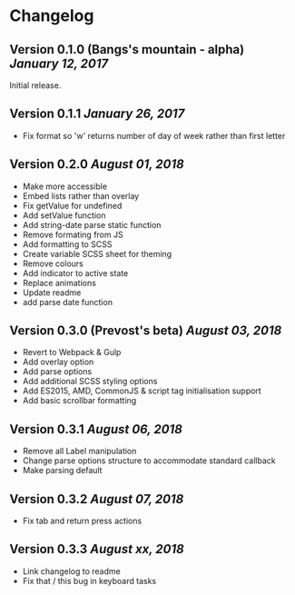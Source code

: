 # Changelog

## Version 0.1.0 (Bangs's mountain - alpha) ***January 12, 2017***

Initial release.

## Version 0.1.1 ***January 26, 2017***

* Fix format so 'w' returns number of day of week rather than first letter

## Version 0.2.0 ***August 01, 2018***

* Make more accessible
* Embed lists rather than overlay
* Fix getValue for undefined
* Add setValue function
* Add string-date parse static function
* Remove formating from JS
* Add formatting to SCSS
* Create variable SCSS sheet for theming
* Remove colours
* Add indicator to active state
* Replace animations
* Update readme
* add parse date function

## Version 0.3.0 (Prevost's beta) ***August 03, 2018***

* Revert to Webpack & Gulp
* Add overlay option
* Add parse options
* Add additional SCSS styling options
* Add ES2015, AMD, CommonJS & script tag initialisation support
* Add basic scrollbar formatting

## Version 0.3.1 ***August 06, 2018***

* Remove all Label manipulation
* Change parse options structure to accommodate standard callback
* Make parsing default

## Version 0.3.2 ***August 07, 2018***

* Fix tab and return press actions

## Version 0.3.3 ***August xx, 2018***

* Link changelog to readme
* Fix that / this bug in keyboard tasks